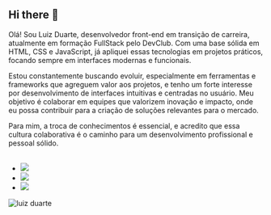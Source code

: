 ## Hi there 👋
Olá! Sou Luiz Duarte, desenvolvedor front-end em transição de carreira, atualmente em formação FullStack pelo DevClub. Com uma base sólida em HTML, CSS e JavaScript, já apliquei essas tecnologias em projetos práticos, focando sempre em interfaces modernas e funcionais.

Estou constantemente buscando evoluir, especialmente em ferramentas e frameworks que agreguem valor aos projetos, e tenho um forte interesse por desenvolvimento de interfaces intuitivas e centradas no usuário. Meu objetivo é colaborar em equipes que valorizem inovação e impacto, onde eu possa contribuir para a criação de soluções relevantes para o mercado.

Para mim, a troca de conhecimentos é essencial, e acredito que essa cultura colaborativa é o caminho para um desenvolvimento profissional e pessoal sólido.
<br> 
<br> 
- <img src="https://img.shields.io/badge/HTML5-E34F26?style=for-the-badge&logo=html5&logoColor=white"/>
- <img src="https://img.shields.io/badge/CSS3-1572B6?style=for-the-badge&logo=css3&logoColor=white"/>
- <img src="https://img.shields.io/badge/JavaScript-F7DF1E?style=for-the-badge&logo=javascript&logoColor=black"/>

![luiz duarte](https://github-readme-stats.vercel.app/api?username=luizduarte01&show=reviews,discussions_started,discussions_answered,prs_merged,prs_merged_percentage)






